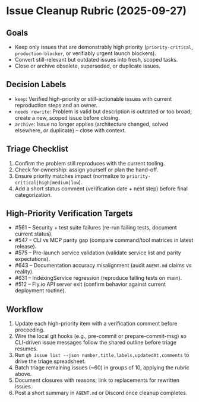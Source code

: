 # Issue Cleanup Rubric (2025-09-27)

## Goals
- Keep only issues that are demonstrably high priority (`priority-critical`, `production-blocker`, or verifiably urgent launch blockers).
- Convert still-relevant but outdated issues into fresh, scoped tasks.
- Close or archive obsolete, superseded, or duplicate issues.

## Decision Labels
- `keep`: Verified high-priority or still-actionable issues with current reproduction steps and an owner.
- `needs rewrite`: Problem is valid but description is outdated or too broad; create a new, scoped issue before closing.
- `archive`: Issue no longer applies (architecture changed, solved elsewhere, or duplicate) – close with context.

## Triage Checklist
1. Confirm the problem still reproduces with the current tooling.
2. Check for ownership: assign yourself or plan the hand-off.
3. Ensure priority matches impact (normalize to `priority-critical|high|medium|low`).
4. Add a short status comment (verification date + next step) before final categorization.

## High-Priority Verification Targets
- #561 – Security + test suite failures (re-run failing tests, document current status).
- #547 – CLI vs MCP parity gap (compare command/tool matrices in latest release).
- #575 – Pre-launch service validation (validate service list and parity expectations).
- #643 – Documentation accuracy misalignment (audit `AGENT.md` claims vs reality).
- #631 – IndexingService regression (reproduce failing tests on main).
- #512 – Fly.io API server exit (confirm behavior against current deployment routine).

## Workflow
1. Update each high-priority item with a verification comment before proceeding.
2. Wire the local git hooks (e.g., pre-commit or prepare-commit-msg) so CLI-driven issue messages follow the shared outline before triage resumes.
3. Run `gh issue list --json number,title,labels,updatedAt,comments` to drive the triage spreadsheet.
4. Batch triage remaining issues (~60) in groups of 10, applying the rubric above.
5. Document closures with reasons; link to replacements for rewritten issues.
6. Post a short summary in `AGENT.md` or Discord once cleanup completes.
